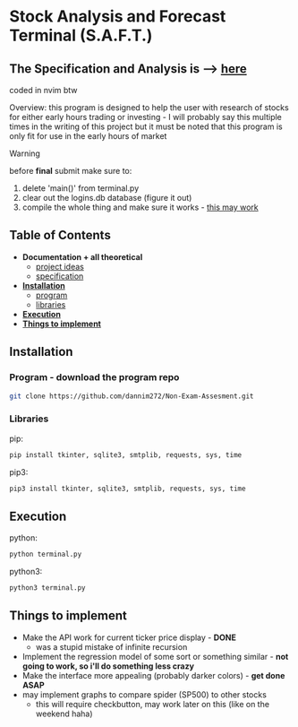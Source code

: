 # Stock Analysis and Forecast Terminal (S.A.F.T.)
## The Specification and Analysis is --> [here](https://github.com/dannim272/Non-Exam-Assesment/tree/master/written-spec)
coded in nvim btw

Overview: this program is designed to help the user with research of stocks for either early hours trading or investing - I will probably say this multiple times in the writing of this project but it must be noted that this program is only fit for use in the early hours of market

> [!WARNING]
> before **final** submit make sure to:
> 1. delete 'main()' from terminal.py
> 2. clear out the logins.db database (figure it out)
> 3. compile the whole thing and make sure it works - [this may work](https://www.geeksforgeeks.org/create-a-single-executable-from-a-python-project/)

## Table of Contents
- **Documentation + all theoretical**
    - [project ideas](https://github.com/dannim272/Non-Exam-Assesment/blob/master/theory/Project%20Ideas.md)
    - [specification](https://github.com/dannim272/Non-Exam-Assesment/blob/master/theory/Specification.md)
- [**Installation**](#installation)
    - [program](#program---download-the-program-repo)
    - [libraries](#libraries)
- [**Execution**](#execution)
- [**Things to implement**](#things-to-implement)

## Installation
### Program - download the program repo
```bash
git clone https://github.com/dannim272/Non-Exam-Assesment.git
```
### Libraries
pip:
```bash
pip install tkinter, sqlite3, smtplib, requests, sys, time
```
pip3:
```bash
pip3 install tkinter, sqlite3, smtplib, requests, sys, time
```

## Execution
python:
```bash
python terminal.py
```
python3:
```bash
python3 terminal.py
```

## Things to implement
- Make the API work for current ticker price display - **DONE**
    - was a stupid mistake of infinite recursion
- Implement the regression model of some sort or something similar - **not going to work, so i'll do something less crazy**
- Make the interface more appealing (probably darker colors) - **get done ASAP**
- may implement graphs to compare spider (SP500) to other stocks
    - this will require checkbutton, may work later on this (like on the weekend haha)
